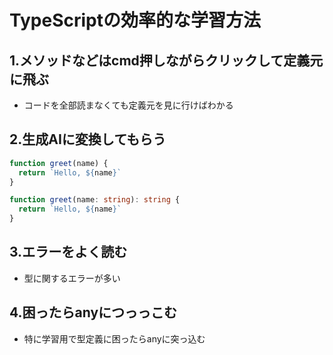 # TypeScriptの効率的な学習方法

## 1.メソッドなどはcmd押しながらクリックして定義元に飛ぶ
- コードを全部読まなくても定義元を見に行けばわかる

## 2.生成AIに変換してもらう
```TypeScript
function greet(name) {
  return `Hello, ${name}`
}

function greet(name: string): string {
  return `Hello, ${name}`
}
```

## 3.エラーをよく読む
- 型に関するエラーが多い

## 4.困ったらanyにつっっこむ
- 特に学習用で型定義に困ったらanyに突っ込む